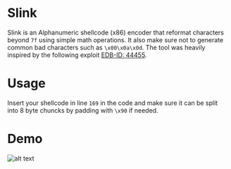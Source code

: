 # Slink
Slink is an Alphanumeric shellcode (x86) encoder that reformat characters beyond `7f` using simple math operations. It also make sure not to generate common bad characters such as `\x00\x0a\x0d`. The tool was heavily inspired by the following exploit [EDB-ID: 44455](https://exploit-db.com/exploits/44455/).

# Usage
Insert your shellcode in line `169` in the code and make sure it can be split into 8 byte chuncks by padding with `\x90` if needed.

# Demo
![alt text](https://github.com/ihack4falafel/Slink/blob/master/PoC.gif)
